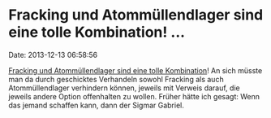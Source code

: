 Fracking und Atommüllendlager sind eine tolle Kombination! \...
===============================================================

Date: 2013-12-13 06:58:56

[Fracking und Atommüllendlager sind eine tolle
Kombination](http://www.ndr.de/regional/niedersachsen/heide/erdgas227.html)!
An sich müsste man da durch geschicktes Verhandeln sowohl Fracking als
auch Atommüllendlager verhindern können, jeweils mit Verweis darauf, die
jeweils andere Option offenhalten zu wollen. Früher hätte ich gesagt:
Wenn das jemand schaffen kann, dann der Sigmar Gabriel.
